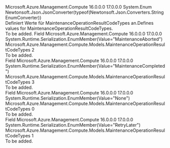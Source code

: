 <Type Name="MaintenanceOperationResultCodeTypes" FullName="Microsoft.Azure.Management.Compute.Models.MaintenanceOperationResultCodeTypes">
  <TypeSignature Language="C#" Value="public enum MaintenanceOperationResultCodeTypes" />
  <TypeSignature Language="ILAsm" Value=".class public auto ansi sealed MaintenanceOperationResultCodeTypes extends System.Enum" />
  <TypeSignature Language="DocId" Value="T:Microsoft.Azure.Management.Compute.Models.MaintenanceOperationResultCodeTypes" />
  <TypeSignature Language="VB.NET" Value="Public Enum MaintenanceOperationResultCodeTypes" />
  <TypeSignature Language="F#" Value="type MaintenanceOperationResultCodeTypes = " />
  <AssemblyInfo>
    <AssemblyName>Microsoft.Azure.Management.Compute</AssemblyName>
    <AssemblyVersion>16.0.0.0</AssemblyVersion>
    <AssemblyVersion>17.0.0.0</AssemblyVersion>
  </AssemblyInfo>
  <Base>
    <BaseTypeName>System.Enum</BaseTypeName>
  </Base>
  <Attributes>
    <Attribute>
      <AttributeName>Newtonsoft.Json.JsonConverter(typeof(Newtonsoft.Json.Converters.StringEnumConverter))</AttributeName>
    </Attribute>
  </Attributes>
  <Docs>
    <summary>
            <span data-ttu-id="90202-101">Definiert Werte für MaintenanceOperationResultCodeTypes an.</span><span class="sxs-lookup"><span data-stu-id="90202-101">Defines values for MaintenanceOperationResultCodeTypes.</span></span>
            </summary>
    <remarks>To be added.</remarks>
  </Docs>
  <Members>
    <Member MemberName="MaintenanceAborted">
      <MemberSignature Language="C#" Value="MaintenanceAborted" />
      <MemberSignature Language="ILAsm" Value=".field public static literal valuetype Microsoft.Azure.Management.Compute.Models.MaintenanceOperationResultCodeTypes MaintenanceAborted = int32(2)" />
      <MemberSignature Language="DocId" Value="F:Microsoft.Azure.Management.Compute.Models.MaintenanceOperationResultCodeTypes.MaintenanceAborted" />
      <MemberSignature Language="VB.NET" Value="MaintenanceAborted" />
      <MemberSignature Language="F#" Value="MaintenanceAborted = 2" Usage="Microsoft.Azure.Management.Compute.Models.MaintenanceOperationResultCodeTypes.MaintenanceAborted" />
      <MemberType>Field</MemberType>
      <AssemblyInfo>
        <AssemblyName>Microsoft.Azure.Management.Compute</AssemblyName>
        <AssemblyVersion>16.0.0.0</AssemblyVersion>
        <AssemblyVersion>17.0.0.0</AssemblyVersion>
      </AssemblyInfo>
      <Attributes>
        <Attribute>
          <AttributeName>System.Runtime.Serialization.EnumMember(Value="MaintenanceAborted")</AttributeName>
        </Attribute>
      </Attributes>
      <ReturnValue>
        <ReturnType>Microsoft.Azure.Management.Compute.Models.MaintenanceOperationResultCodeTypes</ReturnType>
      </ReturnValue>
      <MemberValue>2</MemberValue>
      <Docs>
        <summary>To be added.</summary>
      </Docs>
    </Member>
    <Member MemberName="MaintenanceCompleted">
      <MemberSignature Language="C#" Value="MaintenanceCompleted" />
      <MemberSignature Language="ILAsm" Value=".field public static literal valuetype Microsoft.Azure.Management.Compute.Models.MaintenanceOperationResultCodeTypes MaintenanceCompleted = int32(3)" />
      <MemberSignature Language="DocId" Value="F:Microsoft.Azure.Management.Compute.Models.MaintenanceOperationResultCodeTypes.MaintenanceCompleted" />
      <MemberSignature Language="VB.NET" Value="MaintenanceCompleted" />
      <MemberSignature Language="F#" Value="MaintenanceCompleted = 3" Usage="Microsoft.Azure.Management.Compute.Models.MaintenanceOperationResultCodeTypes.MaintenanceCompleted" />
      <MemberType>Field</MemberType>
      <AssemblyInfo>
        <AssemblyName>Microsoft.Azure.Management.Compute</AssemblyName>
        <AssemblyVersion>16.0.0.0</AssemblyVersion>
        <AssemblyVersion>17.0.0.0</AssemblyVersion>
      </AssemblyInfo>
      <Attributes>
        <Attribute>
          <AttributeName>System.Runtime.Serialization.EnumMember(Value="MaintenanceCompleted")</AttributeName>
        </Attribute>
      </Attributes>
      <ReturnValue>
        <ReturnType>Microsoft.Azure.Management.Compute.Models.MaintenanceOperationResultCodeTypes</ReturnType>
      </ReturnValue>
      <MemberValue>3</MemberValue>
      <Docs>
        <summary>To be added.</summary>
      </Docs>
    </Member>
    <Member MemberName="None">
      <MemberSignature Language="C#" Value="None" />
      <MemberSignature Language="ILAsm" Value=".field public static literal valuetype Microsoft.Azure.Management.Compute.Models.MaintenanceOperationResultCodeTypes None = int32(0)" />
      <MemberSignature Language="DocId" Value="F:Microsoft.Azure.Management.Compute.Models.MaintenanceOperationResultCodeTypes.None" />
      <MemberSignature Language="VB.NET" Value="None" />
      <MemberSignature Language="F#" Value="None = 0" Usage="Microsoft.Azure.Management.Compute.Models.MaintenanceOperationResultCodeTypes.None" />
      <MemberType>Field</MemberType>
      <AssemblyInfo>
        <AssemblyName>Microsoft.Azure.Management.Compute</AssemblyName>
        <AssemblyVersion>16.0.0.0</AssemblyVersion>
        <AssemblyVersion>17.0.0.0</AssemblyVersion>
      </AssemblyInfo>
      <Attributes>
        <Attribute>
          <AttributeName>System.Runtime.Serialization.EnumMember(Value="None")</AttributeName>
        </Attribute>
      </Attributes>
      <ReturnValue>
        <ReturnType>Microsoft.Azure.Management.Compute.Models.MaintenanceOperationResultCodeTypes</ReturnType>
      </ReturnValue>
      <MemberValue>0</MemberValue>
      <Docs>
        <summary>To be added.</summary>
      </Docs>
    </Member>
    <Member MemberName="RetryLater">
      <MemberSignature Language="C#" Value="RetryLater" />
      <MemberSignature Language="ILAsm" Value=".field public static literal valuetype Microsoft.Azure.Management.Compute.Models.MaintenanceOperationResultCodeTypes RetryLater = int32(1)" />
      <MemberSignature Language="DocId" Value="F:Microsoft.Azure.Management.Compute.Models.MaintenanceOperationResultCodeTypes.RetryLater" />
      <MemberSignature Language="VB.NET" Value="RetryLater" />
      <MemberSignature Language="F#" Value="RetryLater = 1" Usage="Microsoft.Azure.Management.Compute.Models.MaintenanceOperationResultCodeTypes.RetryLater" />
      <MemberType>Field</MemberType>
      <AssemblyInfo>
        <AssemblyName>Microsoft.Azure.Management.Compute</AssemblyName>
        <AssemblyVersion>16.0.0.0</AssemblyVersion>
        <AssemblyVersion>17.0.0.0</AssemblyVersion>
      </AssemblyInfo>
      <Attributes>
        <Attribute>
          <AttributeName>System.Runtime.Serialization.EnumMember(Value="RetryLater")</AttributeName>
        </Attribute>
      </Attributes>
      <ReturnValue>
        <ReturnType>Microsoft.Azure.Management.Compute.Models.MaintenanceOperationResultCodeTypes</ReturnType>
      </ReturnValue>
      <MemberValue>1</MemberValue>
      <Docs>
        <summary>To be added.</summary>
      </Docs>
    </Member>
  </Members>
</Type>